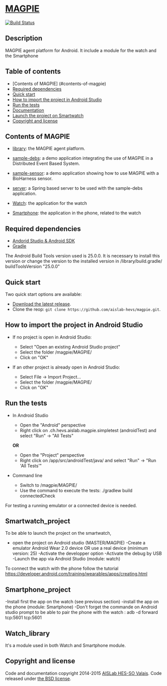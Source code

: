 # [MAGPIE](http://www.hevs.ch/en/mini-sites/projets-produits/aislab/projets/magpie-4826)
[![Build Status](https://travis-ci.org/aislab-hevs/magpie.svg)](https://travis-ci.org/aislab-hevs/magpie)

## Description
MAGPIE agent platform for Android. It include a module for the watch and the Smartphone

## Table of contents
- [Contents of MAGPIE] (#contents-of-magpie)
- [Required dependencies](#required-dependencies)
- [Quick start](#quick-start)
- [How to import the project in Android Studio](#how-to-import-the-project-in-android-studio)
- [Run the tests](#run-the-tests)
- [Documentation](#documentation)
- [Launch the project on Smartwatch](#smartwatch_project)
- [Copyright and license](#copyright-and-license)


## Contents of MAGPIE
- [library](https://github.com/aislab-hevs/magpie/tree/master/MAGPIE/library): the MAGPIE agent platform.
- [sample-debs](https://github.com/aislab-hevs/magpie/tree/master/MAGPIE/sample-debs): a demo application integrating the use of MAGPIE in a Distributed Event Based System.
- [sample-sensor](https://github.com/aislab-hevs/magpie/tree/master/MAGPIE/sample-sensor): a demo application showing how to use MAGPIE with a BioHarness sensor.
- [server](https://github.com/aislab-hevs/magpie/tree/master/MAGPIE/server): a Spring based server to be used with the sample-debs application. 

- [Watch](https://github.com/kflauri2312lffds/Android_watch_magpie/tree/master/MAGPIE/watch): the application for the watch

- [Smartphone](https://github.com/kflauri2312lffds/Android_watch_magpie/tree/master/MAGPIE/smartphone): the application in the phone, related to the watch


 
## Required dependencies
- [Andorid Studio & Android SDK](https://developer.android.com/sdk/installing/index.html?pkg=studio)
- [Gradle](http://www.gradle.org/installation)

The Android Build Tools version used is 25.0.0. It is necessary to install this version or change the version to the installed version in /library/build.gradle/ buildToolsVersion "25.0.0"

## Quick start
Two quick start options are available:

- [Download the latest release](https://github.com/aislab-hevs/magpie/archive/master.zip).
- Clone the reop: `git clone https://github.com/aislab-hevs/magpie.git`.

## How to import the project in Android Studio
- If no project is open in Android Studio:
  - Select "Open an existing Android Studio project"
  - Select the folder /magpie/MAGPIE/
  - Click on "OK"

- If an other project is already open in Android Studio:
  - Select File -> Import Project...
  - Select the folder /magpie/MAGPIE/
  - Click on "OK"

## Run the tests
- In Android Studio
  - Open the "Android" perspective
  - Right click on .ch.hevs.aislab.magpie.simpletest (androidTest) and select "Run" -> "All Tests"
  
  **OR**

  - Open the "Project" perspective
  - Right click on /app/src/androidTest/java/ and select "Run" -> "Run 'All Tests'"

- Command line
  - Switch to /magpie/MAGPIE/
  - Use the command to execute the tests: ./gradlew build connectedCheck

 For testing a running emulator or a connected device is needed.
 
 
 
## Smartwatch_project
To be able to launch the project on the smartwatch, 
- open the project on Android studio  (MASTER/MAGPIE)
-Create a emulator Android Wear 2.0 device OR use a real device (minimum version: 25)
-Activate the developper option
-Activate the debug by USB
-Launch the app via Android Studio (module: watch)

To connect the watch with the phone follow the tutorial
https://developer.android.com/training/wearables/apps/creating.html

## Smartphone_project
-Install first the app on the watch (see previous section)
-install the app on the phone (module: Smartphone)
-Don't forget the commande on Android studio prompt to be able to pair the phone with the watch :  adb -d forward tcp:5601 tcp:5601

## Watch_library
It's a module used in both Watch and Smartphone module.
  
## Copyright and license
Code and documentation copyright 2014-2015 [AISLab HES-SO Valais](http://www.hevs.ch/fr/mini-sites/projets-produits/aislab/). Code released under [the BSD license](https://github.com/aislab-hevs/magpie/blob/master/LICENSE).
